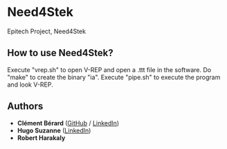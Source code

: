 # Need4Stek
Epitech Project, Need4Stek

## How to use Need4Stek?
Execute "vrep.sh" to open V-REP and open a .ttt file in the software. Do "make" to create the binary "ia". Execute "pipe.sh" to execute the program and look V-REP.

## Authors

* **Clément Bérard** ([GitHub](https://github.com/Twisterrr) / [LinkedIn](https://www.linkedin.com/in/clementberard/))
* **Hugo Suzanne** ([LinkedIn](https://www.linkedin.com/in/hugo-suzanne-a58536a5/))
* **Robert Harakaly**

